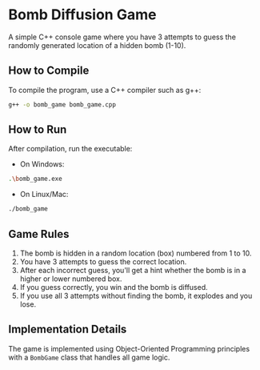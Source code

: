 # Bomb Diffusion Game

A simple C++ console game where you have 3 attempts to guess the randomly generated location of a hidden bomb (1-10).

## How to Compile

To compile the program, use a C++ compiler such as g++:

```bash
g++ -o bomb_game bomb_game.cpp
```

## How to Run

After compilation, run the executable:

- On Windows:
```bash
.\bomb_game.exe
```

- On Linux/Mac:
```bash
./bomb_game
```

## Game Rules

1. The bomb is hidden in a random location (box) numbered from 1 to 10.
2. You have 3 attempts to guess the correct location.
3. After each incorrect guess, you'll get a hint whether the bomb is in a higher or lower numbered box.
4. If you guess correctly, you win and the bomb is diffused.
5. If you use all 3 attempts without finding the bomb, it explodes and you lose.

## Implementation Details

The game is implemented using Object-Oriented Programming principles with a `BombGame` class that handles all game logic. 